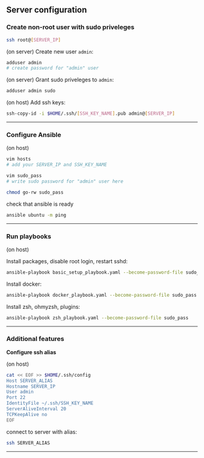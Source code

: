## Server configuration


### Create non-root user with sudo priveleges

```sh
ssh root@[SERVER_IP]
```

(on server) Create new user `admin`:
```sh
adduser admin
# create password for "admin" user
```

(on server) Grant sudo priveleges to `admin`:
```sh
adduser admin sudo
```

(on host) Add ssh keys:
```sh
ssh-copy-id -i $HOME/.ssh/[SSH_KEY_NAME].pub admin@[SERVER_IP]
```


---

### Configure Ansible

(on host)

```sh
vim hosts
# add your SERVER_IP and SSH_KEY_NAME
```

```sh
vim sudo_pass
# write sudo password for "admin" user here
```
```sh
chmod go-rw sudo_pass
```

check that ansible is ready
```sh
ansible ubuntu -m ping
```

---

### Run playbooks

(on host)

Install packages, disable root login, restart sshd:
```sh
ansible-playbook basic_setup_playbook.yaml --become-password-file sudo_pass
```

Install docker:
```sh
ansible-playbook docker_playbook.yaml --become-password-file sudo_pass
```

Install zsh, ohmyzsh, plugins:
```sh
ansible-playbook zsh_playbook.yaml --become-password-file sudo_pass
```



---

### Additional features

**Configure ssh alias**

(on host)
```sh
cat << EOF >> $HOME/.ssh/config 
Host SERVER_ALIAS
Hostname SERVER_IP
User admin
Port 22
IdentityFile ~/.ssh/SSH_KEY_NAME
ServerAliveInterval 20
TCPKeepAlive no
EOF
```

connect to server with alias:
```sh
ssh SERVER_ALIAS
```

---
